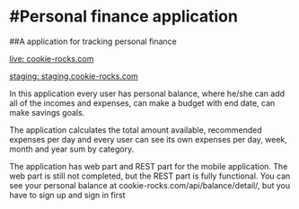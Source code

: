 #Personal finance application
=======================

##A application for tracking personal finance

[live: cookie-rocks.com](http://cookie-rocks.com)

[staging: staging.cookie-rocks.com](http://staging.cookie-rocks.com)

In this application every user has personal balance, where he/she can add all
of the incomes and expenses, can make a budget with end date, can make savings
goals.

The application calculates the total amount available, recommended expenses per
day and every user can see its own expenses per day, week, month and year sum
by category.

The application has web part and REST part for the mobile application.
The web part is still not completed, but the REST part is fully functional.
You can see your personal balance at cookie-rocks.com/api/balance/detail/, but
you have to sign up and sign in first
